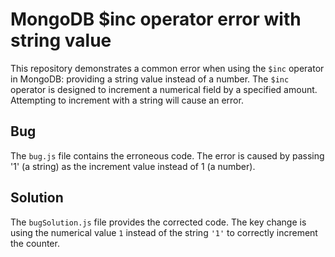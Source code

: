 # MongoDB $inc operator error with string value

This repository demonstrates a common error when using the `$inc` operator in MongoDB: providing a string value instead of a number.  The `$inc` operator is designed to increment a numerical field by a specified amount.  Attempting to increment with a string will cause an error.

## Bug
The `bug.js` file contains the erroneous code.  The error is caused by passing '1' (a string) as the increment value instead of 1 (a number).

## Solution
The `bugSolution.js` file provides the corrected code. The key change is using the numerical value `1` instead of the string `'1'` to correctly increment the counter.